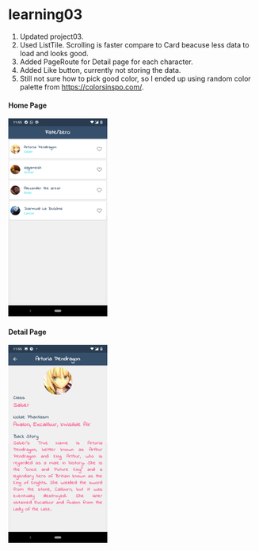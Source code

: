 # learning03

1.  Updated project03.
2.  Used ListTile. Scrolling is faster compare to Card beacuse less data to load and looks good.
3.  Added PageRoute for Detail page for each character.
4.  Added Like button, currently not storing the data.
5.  Still not sure how to pick good color, so I ended up using random color palette from https://colorsinspo.com/.

#### Home Page
<img src="main.png" width="200" height="400"/>

#### Detail Page
<img src="page.png" width="200" height="400"/>
